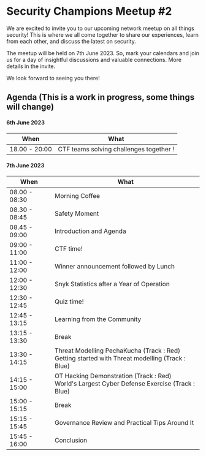 # Security Champions Meetup #2 

We are excited to invite you to our upcoming network meetup on all things security! This is where we all come together to share our experiences, learn from each other, and discuss the latest on security.

The meetup will be held on 7th June 2023. So, mark your calendars and join us for a day of insightful discussions and valuable connections. More details in the invite.

We look forward to seeing you there!


## Agenda (This is a work in progress, some things will change)

#### 6th June 2023

| **When** | **What** |
|---|---|
| 18.00 - 20:00 | CTF teams solving challenges together ! |

#### 7th June 2023

| **When** | **What** |
|---|---|
| 08.00 - 08:30 | Morning Coffee |
| 08.30 - 08:45 | Safety Moment |
| 08.45 - 09:00 | Introduction and Agenda |
| 09:00 - 11:00 | CTF time! |
| 11:00 - 12:00 | Winner announcement followed by Lunch |
| 12:00 - 12:30 | Snyk Statistics after a Year of Operation |
| 12:30 - 12:45 | Quiz time! |
| 12:45 - 13:15 | Learning from the Community |
| 13:15 - 13:30 | Break |
| 13:30 - 14:15 | Threat Modelling PechaKucha (Track : Red)<br>Getting started with Threat modelling (Track : Blue)|
| 14:15 - 15:00 | OT Hacking Demonstration (Track : Red)<br>World's Largest Cyber Defense Exercise (Track : Blue)|
| 15:00 - 15:15 | Break |
| 15:15 - 15:45 | Governance Review and Practical Tips Around It |
| 15:45 - 16:00 | Conclusion |